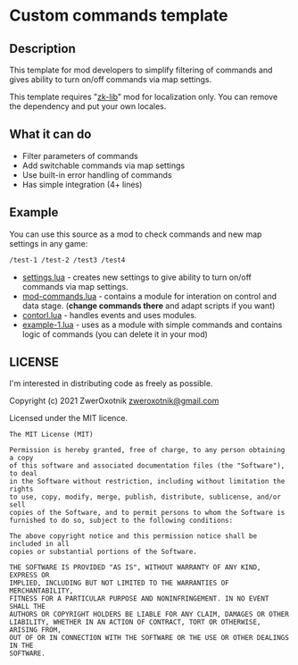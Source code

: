 # Custom commands template

## Description

This template for mod developers to simplify filtering of commands and gives ability to turn on/off commands via map settings.

This template requires "[zk-lib](https://github.com/ZwerOxotnik/zk-lib)" mod for localization only. You can remove the dependency and put your own locales.

## What it can do

* Filter parameters of commands
* Add switchable commands via map settings
* Use built-in error handling of commands
* Has simple integration (4+ lines)

## Example

You can use this source as a mod to check commands and new map settings in any game:

```txt
/test-1 /test-2 /test3 /test4
```

* [settings.lua](/settings.lua) - creates new settings to give ability to turn on/off commands via map settings.
* [mod-commands.lua](/mod-commands) - contains a module for interation on control and data stage. (**change commands there** and adapt scripts if you want)
* [contorl.lua](/control.lua) - handles events and uses modules.
* [example-1.lua](/example-1.lua) - uses as a module with simple commands and contains logic of commands (you can delete it in your mod)

## LICENSE

I'm interested in distributing code as freely as possible.

Copyright (c) 2021 ZwerOxotnik <zweroxotnik@gmail.com>

Licensed under the MIT licence.

```
The MIT License (MIT)

Permission is hereby granted, free of charge, to any person obtaining a copy
of this software and associated documentation files (the "Software"), to deal
in the Software without restriction, including without limitation the rights
to use, copy, modify, merge, publish, distribute, sublicense, and/or sell
copies of the Software, and to permit persons to whom the Software is
furnished to do so, subject to the following conditions:

The above copyright notice and this permission notice shall be included in all
copies or substantial portions of the Software.

THE SOFTWARE IS PROVIDED "AS IS", WITHOUT WARRANTY OF ANY KIND, EXPRESS OR
IMPLIED, INCLUDING BUT NOT LIMITED TO THE WARRANTIES OF MERCHANTABILITY,
FITNESS FOR A PARTICULAR PURPOSE AND NONINFRINGEMENT. IN NO EVENT SHALL THE
AUTHORS OR COPYRIGHT HOLDERS BE LIABLE FOR ANY CLAIM, DAMAGES OR OTHER
LIABILITY, WHETHER IN AN ACTION OF CONTRACT, TORT OR OTHERWISE, ARISING FROM,
OUT OF OR IN CONNECTION WITH THE SOFTWARE OR THE USE OR OTHER DEALINGS IN THE
SOFTWARE.
```
